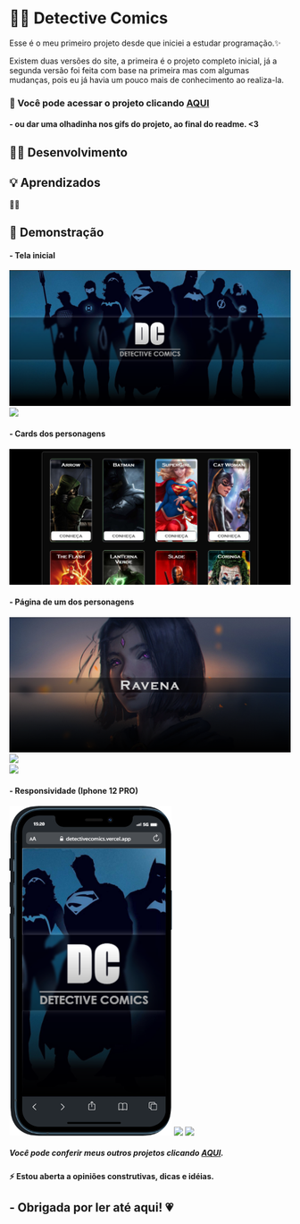 # 🦸‍♂️ Detective Comics

Esse é o meu primeiro projeto desde que iniciei a estudar programação.✨ <br>

Existem duas versões do site, a primeira é o projeto completo inicial, já a segunda versão foi feita com base na primeira mas com algumas mudanças, pois eu já havia um pouco mais de conhecimento ao realiza-la.

### 📌  Você pode acessar o projeto clicando <a href= "https://detectivecomics.vercel.app/"> AQUI </a><br> 
#### - ou dar uma olhadinha nos gifs do projeto, ao final do readme. <3

## ​👩‍💻​ Desenvolvimento


## 💡 Aprendizados

 👩‍💻

## 💢 Demonstração
#### - Tela inicial
![](imagens/tela-inicial-desktop.png)<br>
![](imagens/gif-tela-inicial-desktop.gif)<br>

#### - Cards dos personagens
![](imagens/tela-principal-desktop.png)<br>

#### - Página de um dos personagens
![](imagens/resumo-desktop.png)<br>
![](imagens/gif-resumo-desktop.gif)<br>
![](imagens/gif-tela-principal-desktop.gif)<br>


#### - Responsividade (Iphone 12 PRO) 
![](imagens/print-tela-inicial-mobile.png)
![](imagens/gif-tela-inicial-mobile.gif)
![](imagens/gif-tela-principall-mobile.gif)


##### Você pode conferir meus outros projetos clicando <a href= "https://anaprojetos.vercel.app/"> AQUI</a>.
#### ⚡ Estou aberta a opiniões construtivas, dicas e idéias.
## - Obrigada por ler até aqui! 💗
